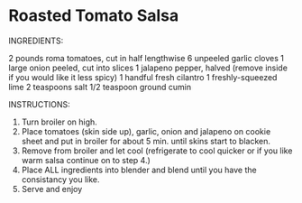 Roasted Tomato Salsa
==============

INGREDIENTS:

2 pounds roma tomatoes, cut in half lengthwise
6 unpeeled garlic cloves
1 large onion peeled, cut into slices
1 jalapeno pepper, halved (remove inside if you would like it less spicy)
1 handful fresh cilantro
1 freshly-squeezed lime
2 teaspoons salt
1/2 teaspoon ground cumin

INSTRUCTIONS:

1.  Turn broiler on high.
2.  Place tomatoes (skin side up), garlic, onion and jalapeno on cookie sheet and put in broiler for about 5 min. until skins start to blacken. 
3.  Remove from broiler and let cool (refrigerate to cool quicker or if you like warm salsa continue on to step 4.)
4.  Place ALL ingredients into blender and blend until you have the consistancy you like.
5.  Serve and enjoy

